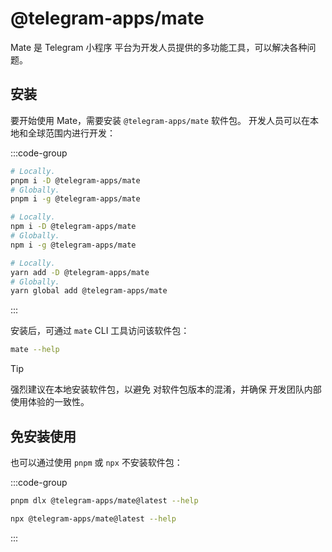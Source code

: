 # @telegram-apps/mate

Mate 是 Telegram 小程序
平台为开发人员提供的多功能工具，可以解决各种问题。

## 安装

要开始使用 Mate，需要安装 `@telegram-apps/mate`
软件包。  开发人员可以在本地和全球范围内进行开发：

:::code-group

```bash [pnpm]
# Locally.
pnpm i -D @telegram-apps/mate
# Globally.
pnpm i -g @telegram-apps/mate
```

```bash [npm]
# Locally.
npm i -D @telegram-apps/mate
# Globally.
npm i -g @telegram-apps/mate
```

```bash [yarn]
# Locally.
yarn add -D @telegram-apps/mate
# Globally.
yarn global add @telegram-apps/mate
```

:::

安装后，可通过 `mate` CLI 工具访问该软件包：

```bash
mate --help
```

> [!TIP]
> 强烈建议在本地安装软件包，以避免
> 对软件包版本的混淆，并确保
> 开发团队内部使用体验的一致性。

## 免安装使用

也可以通过使用 `pnpm` 或 `npx` 不安装软件包：

:::code-group

```bash [pnpm]
pnpm dlx @telegram-apps/mate@latest --help
```

```bash [npx]
npx @telegram-apps/mate@latest --help
```

:::
